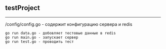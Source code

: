 ## testProject
___
/config/config.go - содержит конфигурацию сервера и redis

```
go run data.go - добовляет тестовые данные в redis
go run main.go - запускает сервер
go run test.go - проводить тест
```